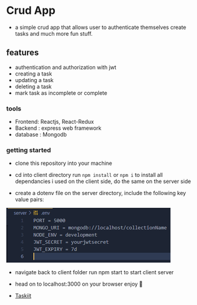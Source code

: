# Crud App

- a simple crud app that allows user to authenticate themselves create tasks and much more fun stuff.

## features

- authentication and authorization with jwt
- creating a task
- updating a task
- deleting a task
- mark task as incomplete or complete

### tools

- Frontend: Reactjs, React-Redux
- Backend : express web framework
- database : Mongodb

### getting started

- clone this repository into your machine
- cd into client directory run `npm install` or `npm i` to install all dependancies i used on the client side, do the same on the server side

- create a dotenv file on the server directory, include the following key value pairs:

![.env](client/public/screenshot/dotenv.png)

- navigate back to client folder run npm start to start client server
- head on to localhost:3000 on your browser enjoy 🎉

- [Taskiit](https://taskiit.netlify.app)
